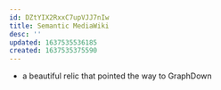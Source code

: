 ```yaml
---
id: DZtYIX2RxxC7upVJJ7nIw
title: Semantic MediaWiki
desc: ''
updated: 1637535536185
created: 1637535375590
---
```



- a beautiful relic that pointed the way to GraphDown
